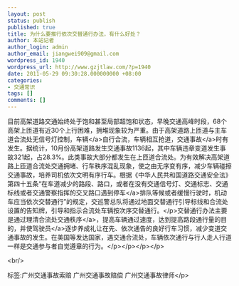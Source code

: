```yaml
---
layout: post
status: publish
published: true
title: 为什么要推行依次交替通行办法，有什么好处？
author: 本站记者
author_login: admin
author_email: jiangwei909@gmail.com
wordpress_id: 1940
wordpress_url: http://www.gzjtlaw.com/?p=1940
date: 2011-05-29 09:30:28.000000000 +08:00
categories:
- 交通常识
tags: []
comments: []
---
```

<p>目前高架道路交通始终处于饱和甚至局部超饱和状态，早晚交通高峰时段，68个高架上匝道有近30个上行困难，拥堆现象较为严重。由于高架道路上匝道与主车道合流处无信号灯控制，<a>车辆<&#47;a>自行合流，车辆相互抢道，<a>交通事故<&#47;a>时有发生。据统计，10月份高架道路发生交通事故1136起，其中车辆违章变道发生事故321起，占28.3%。此类事故大部分都发生在上匝道合流处。为有效解决高架道路上匝道合流处交通拥堵、行车秩序混乱现象，使之由无序变有序，减少车辆碰擦交通事故，培养司机依次文明有序行车。根据《中华人民共和国道路交通安全法》第四十五条&ldquo;在车道减少的路段、路口，或者在没有交通信号灯、交通标志、交通标线或者交通警察指挥的交叉路口遇到<a>停车<&#47;a>排队等候或者缓慢行驶时，机动车应当依次交替通行&rdquo;的规定，交巡警总队将通过地面交替通行引导标线和合流处设置的告知牌，引导和指示合流处车辆按次序交替通行。<&#47;p>交替通行办法主要是通过理清合流处<a>交通秩序<&#47;a>，提高车辆通过速度，达到提高路段通行量的目的，并使<a>驾驶员<&#47;a>逐步养成礼让在先、依次通告的良好行车习惯，减少变道交通事故的发生。在美国等发达国家，遇交通合流处，车辆依次通行与行人走人行道一样是交通参与者自觉遵章的行为。<&#47;p><&#47;p><&#47;p><&#47;p><br&#47;><p>标签:广州交通事故索赔 广州交通事故赔偿 广州交通事故律师<&#47;p>

